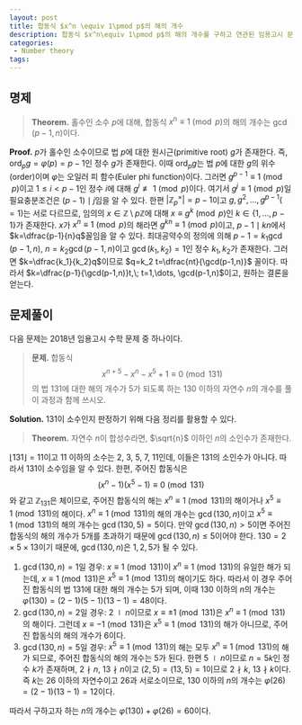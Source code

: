 ```yaml
---
layout: post
title: 합동식 $x^n \equiv 1\pmod p$의 해의 개수
description: 합동식 $x^n\equiv 1\pmod p$의 해의 개수를 구하고 연관된 임용고시 문제를 풀어보았습니다.
categories:
 - Number theory
tags:
---
```


## 명제

> **Theorem.** 홀수인 소수 $p$에 대해, 합동식 $x^n\equiv 1\pmod p$의 해의 개수는 $\gcd(p-1,n)$이다.

**Proof.** $p$가 홀수인 소수이므로 법 $p$에 대한 원시근(primitive root) $g$가 존재한다. 즉, $\operatorname{ord}_p g = \varphi(p)=p-1$인 정수 $g$가 존재한다. 이때 $\operatorname{ord}_p g$는 법 $p$에 대한 $g$의 위수(order)이며 $\varphi$는 오일러 피 함수(Euler phi function)이다. 그러면 $g^{p-1}\equiv 1\pmod p$이고 $1\le i < p-1$인 정수 $i$에 대해 $g^i\not\equiv 1\pmod p$이다. 여기서 $g^j\equiv 1\pmod{p}$일 필요충분조건은 $(p-1)\mid j$임을 알 수 있다. 한편 $|\mathbb{Z}_p^\times|=p-1$이고 $g,g^2,\dots,g^{p-1}(=1)$는 서로 다르므로, 임의의 $x\in\mathbb{Z}\setminus p\mathbb{Z}$에 대해 $x\equiv g^k\pmod p$인 $k\in\{1,\dots,p-1\}$가 존재한다. $x$가 $x^n\equiv 1\pmod p$의 해라면 $g^{kn}\equiv 1\pmod p$이고, $p-1\mid kn$에서 $k=\dfrac{p-1}{n}q$꼴임을 알 수 있다. 최대공약수의 정의에 의해 $p-1=k_1\gcd(p-1,n)$, $n=k_2\gcd(p-1,n)$이고 $\gcd(k_1,k_2)=1$인 정수 $k_1,k_2$가 존재한다. 그러면 $k=\dfrac{k_1}{k_2}q$이므로 $q=k_2 t=\dfrac{nt}{\gcd(p-1,n)}$ 꼴이다. 따라서 $k=\dfrac{p-1}{\gcd(p-1,n)}t,\; t=1,\dots, \gcd(p-1,n)$이고, 원하는 결론을 얻는다.
## 문제풀이
다음 문제는 2018년 임용고시 수학 문제 중 하나이다.
>**문제.** 합동식
$$x^{n+5}-x^n-x^5+1\equiv 0\pmod{131}$$
의 법 $131$에 대한 해의 개수가 $5$가 되도록 하는 $130$ 이하의 자연수 $n$의 개수를 풀이 과정과 함께 쓰시오.

**Solution.** 131이 소수인지 판정하기 위해 다음 정리를 활용할 수 있다.
> **Theorem.** 자연수 $n$이 합성수라면, $\sqrt{n}$ 이하인 $n$의 소인수가 존재한다.

$\lfloor 131 \rfloor=11$이고 11 이하의 소수는 2, 3, 5, 7, 11인데, 이들은 131의 소인수가 아니다. 따라서 131이 소수임을 알 수 있다. 한편, 주어진 합동식은
$$
(x^n-1)(x^5-1)\equiv 0\pmod{131}
$$
와 같고 $\mathbb{Z}_{131}$은 체이므로, 주어진 합동식의 해는 $x^n\equiv 1\pmod{131}$의 해이거나 $x^5\equiv 1\pmod{131}$의 해이다. $x^n\equiv 1\pmod{131}$의 해의 개수는 $\gcd(130,n)$이고 $x^5\equiv 1\pmod{131}$의 해의 개수는 $\gcd(130,5)=5$이다. 만약 $\gcd(130,n)>5$이면 주어진 합동식의 해의 개수가 5개를 초과하기 때문에 $\gcd(130,n)\le 5$이어야 한다. $130=2\times 5\times 13$이기 때문에, $\gcd(130,n)$은 $1, 2, 5$가 될 수 있다.

1. $\gcd(130,n)=1$일 경우: $x\equiv 1\pmod{131}$이 $x^n\equiv 1\pmod{131}$의 유일한 해가 되는데, $x\equiv 1\pmod{131}$은 $x^5\equiv 1\pmod{131}$의 해이기도 하다. 따라서 이 경우 주어진 합동식의 법 131에 대한 해의 개수는 5가 되며, 이때 130 이하의 $n$의 개수는 $\varphi(130)=(2-1)(5-1)(13-1)=48$이다.
2. $\gcd(130,n)=2$일 경우: $2\mid n$이므로 $x\equiv \pm 1\pmod{131}$은 $x^n\equiv 1\pmod{131}$의 해이다. 그런데 $x\equiv -1\pmod{131}$은 $x^5\equiv 1\pmod{131}$의 해가 아니므로, 주어진 합동식의 해의 개수가 6이다.
3. $\gcd(130,n)=5$일 경우: $x^5\equiv 1\pmod{131}$의 해는 모두 $x^n\equiv 1\pmod{131}$의 해가 되므로, 주어진 합동식의 해의 개수는 5가 된다. 한편 $5\mid n$이므로 $n=5k$인 정수 $k$가 존재하며, $2\nmid n$, $13\nmid n$이고 $(2,5)=(13,5)=1$이므로 $2\nmid k$, $13\nmid k$이다. 즉 $k$는 26 이하의 자연수이고 26과 서로소이므로, 130 이하의 $n$의 개수는 $\varphi(26)=(2-1)(13-1)=12$이다.

따라서 구하고자 하는 $n$의 개수는 $\varphi(130)+\varphi(26)=60$이다.